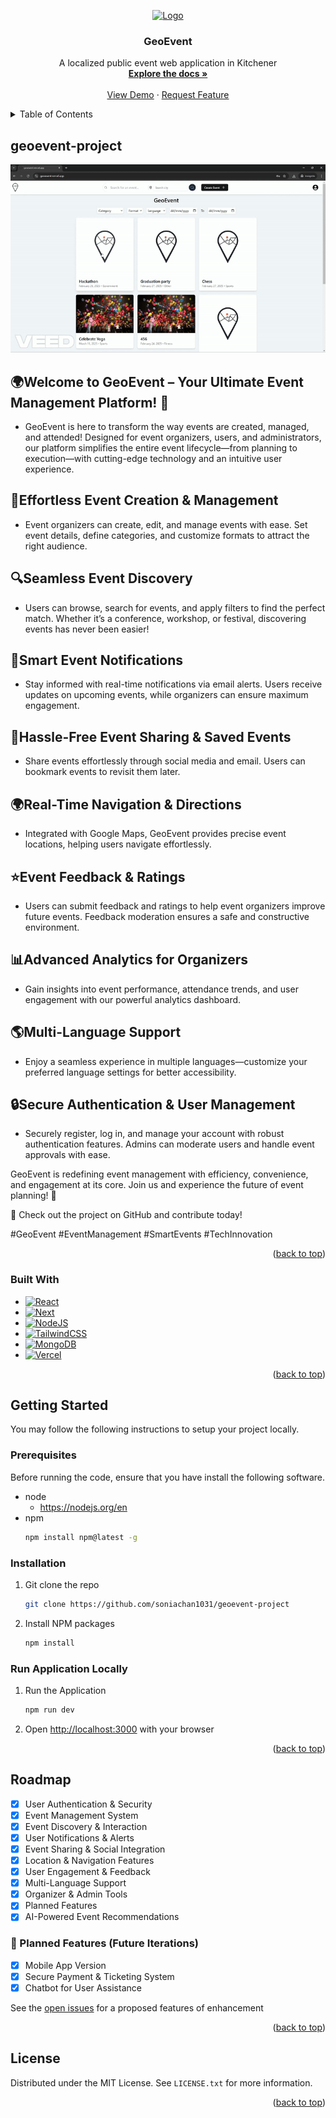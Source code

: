 <a name="readme-top"></a>

<!-- PROJECT LOGO -->
<div align="center">
  <a href="https://github.com/soniachan1031/geoevent-project">
    <img src="https://drive.google.com/file/d/1Qo0401CmWWwoWhs1EklNNp23orTch4bh/view?usp=sharing" alt="Logo" width="80" height="120">
  </a>

<h3 align="center">GeoEvent</h3>

  <p align="center">
    A localized public event web application in Kitchener
    <br />
    <a href="https://github.com/soniachan1031/geoevent-project"><strong>Explore the docs »</strong></a>
    <br />
    <br />
    <a href="https://geoevent.vercel.app/">View Demo</a>
    ·
    <a href="https://github.com/soniachan1031/geoevent-project/issues">Request Feature</a>
  </p>
  </p>
</div>

<!-- TABLE OF CONTENTS -->
<details>
  <summary>Table of Contents</summary>
  <ol>
    <li>
      <a href="#about-the-project">About The Project</a>
      <ul>
        <li><a href="#built-with">Built With</a></li>
      </ul>
    </li>
    <li>
      <a href="#getting-started">Getting Started</a>
      <ul>
        <li><a href="#prerequisites">Prerequisites</a></li>
        <li><a href="#installation">Installation</a></li>
        <li><a href="#run-application-locally">Run Application</li>
      </ul>
    </li>
    <li><a href="#roadmap">Roadmap</a></li>
    <li><a href="#license">License</a></li>
  </ol>
</details>

<!--About the project-->
## geoevent-project
  <a href="https://github.com/soniachan1031/geoevent-project">
    <img src="./public/Iteration1_demo2.gif" alt="Logo" width="" height="">
  </a>

## 🌍Welcome to GeoEvent – Your Ultimate Event Management Platform! 🎉
- GeoEvent is here to transform the way events are created, managed, and attended! Designed for event organizers, users, and administrators, our platform simplifies the entire event lifecycle—from planning to execution—with cutting-edge technology and an intuitive user experience.

## 📅Effortless Event Creation & Management
- Event organizers can create, edit, and manage events with ease. Set event details, define categories, and customize formats to attract the right audience.

## 🔍Seamless Event Discovery
- Users can browse, search for events, and apply filters to find the perfect match. Whether it’s a conference, workshop, or festival, discovering events has never been easier!

## 📢Smart Event Notifications
- Stay informed with real-time notifications via email alerts. Users receive updates on upcoming events, while organizers can ensure maximum engagement.

## 🔗Hassle-Free Event Sharing & Saved Events
- Share events effortlessly through social media and email. Users can bookmark events to revisit them later.

## 🌍Real-Time Navigation & Directions
- Integrated with Google Maps, GeoEvent provides precise event locations, helping users navigate effortlessly.

## ⭐Event Feedback & Ratings
- Users can submit feedback and ratings to help event organizers improve future events. Feedback moderation ensures a safe and constructive environment.

## 📊Advanced Analytics for Organizers
- Gain insights into event performance, attendance trends, and user engagement with our powerful analytics dashboard.

## 🌎Multi-Language Support
- Enjoy a seamless experience in multiple languages—customize your preferred language settings for better accessibility.

## 🔒Secure Authentication & User Management
- Securely register, log in, and manage your account with robust authentication features. Admins can moderate users and handle event approvals with ease.

GeoEvent is redefining event management with efficiency, convenience, and engagement at its core. Join us and experience the future of event planning! 🚀
<p>🔗 Check out the project on GitHub and contribute today!</p>
<p>#GeoEvent #EventManagement #SmartEvents #TechInnovation</p>

<p align="right">(<a href="#readme-top">back to top</a>)</p>

### Built With
* [![React][React]][React-url]
* [![Next][Next.js]][Next-url]
* [![NodeJS][Node.js]][Node-url]
* [![TailwindCSS][TailwindCSS]][TailwindCSS-url]
* [![MongoDB][MongoDB]][MongoDB-url]
* [![Vercel][Vercel]][Vercel-url]

<p align="right">(<a href="#readme-top">back to top</a>)</p>


<!-- GETTING STARTED -->
## Getting Started
You may follow the following instructions to setup your project locally. 

### Prerequisites
Before running the code, ensure that you have install the following software.
* node
    * https://nodejs.org/en
* npm
  ```sh
  npm install npm@latest -g
  ```

### Installation
1. Git clone the repo
    ```sh
    git clone https://github.com/soniachan1031/geoevent-project
    ```
2. Install NPM packages
    ```sh
    npm install
    ```

### Run Application Locally
1. Run the Application
    ```sh
    npm run dev
    ```
2. Open [http://localhost:3000](http://localhost:3000) with your browser

<p align="right">(<a href="#readme-top">back to top</a>)</p>

<!--Roadmap-->
## Roadmap
- [x] User Authentication & Security
- [x] Event Management System
- [x] Event Discovery & Interaction 
- [x] User Notifications & Alerts 
- [x] Event Sharing & Social Integration 
- [x] Location & Navigation Features
- [x] User Engagement & Feedback 
- [x] Multi-Language Support 
- [x] Organizer & Admin Tools 
- [x] Planned Features  
- [x] AI-Powered Event Recommendations 
### 🚧 Planned Features (Future Iterations)
- [x] Mobile App Version 
- [x] Secure Payment & Ticketing System
- [x] Chatbot for User Assistance

See the [open issues](https://github.com/soniachan1031/geoevent-project/issues) for a proposed features of enhancement 

<p align="right">(<a href="#readme-top">back to top</a>)</p>


<!--License-->
## License
Distributed under the MIT License. See `LICENSE.txt` for more information.

<p align="right">(<a href="#readme-top">back to top</a>)</p>


<!-- MARKDOWN LINKS & IMAGES -->
<!-- https://www.markdownguide.org/basic-syntax/#reference-style-links -->
[React]:https://img.shields.io/badge/React-%2320232a.svg?logo=react&logoColor=%2361DAFB
[React-url]: https://react.dev/
[Next.js]: https://img.shields.io/badge/Next.js-black?logo=next.js&logoColor=white
[Next-url]: https://nextjs.org/
[Node.js]:  https://img.shields.io/badge/Node.js-6DA55F?logo=node.js&logoColor=white
[Node-url]: https://nodejs.org/en
[TailwindCSS]: https://img.shields.io/badge/Tailwind%20CSS-%2338B2AC.svg?logo=tailwind-css&logoColor=white
[TailwindCSS-url]: https://tailwindcss.com/
[MongoDB]: https://img.shields.io/badge/MongoDB-%234ea94b.svg?logo=mongodb&logoColor=white
[MongoDB-url]: https://www.mongodb.com/
[Vercel]: https://img.shields.io/badge/Vercel-%23000000.svg?logo=vercel&logoColor=white
[Vercel-url]: https://vercel.com/
